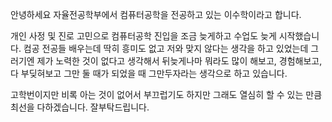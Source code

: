 안녕하세요 자율전공학부에서 컴퓨터공학을 전공하고 있는 이수학이라고 합니다.

개인 사정 및 진로 고민으로 컴퓨터공학 진입을 조금 늦게하고 수업도 늦게 시작했습니다.
컴공 전공들 배우는데 딱히 흥미도 없고 저와 맞지 않다는 생각을 하고 있었는데
그러기엔 제가 노력한 것이 없다고 생각해서 뒤늦게나마 뭐라도 많이 해보고, 경험해보고, 다 부딪혀보고 그만 둘 때가 되었을 때 그만두자라는 생각으로 하고 있습니다.

고학번이지만 비록 아는 것이 없어서 부끄럽기도 하지만 그래도 열심히 할 수 있는 만큼 최선을 다하겠습니다.
잘부탁드립니다.
